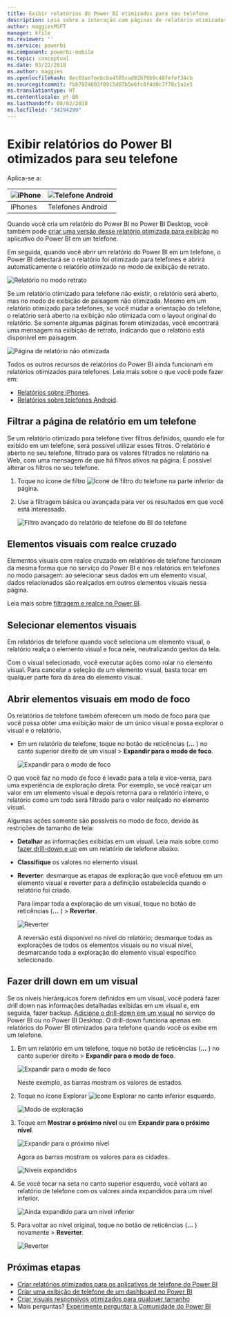```yaml
---
title: Exibir relatórios do Power BI otimizados para seu telefone
description: Leia sobre a interação com páginas de relatório otimizadas para exibição em aplicativos do Power BI.
author: maggiesMSFT
manager: kfile
ms.reviewer: ''
ms.service: powerbi
ms.component: powerbi-mobile
ms.topic: conceptual
ms.date: 03/22/2018
ms.author: maggies
ms.openlocfilehash: 8ec03ae7eebcba4505cad02b76b9c48fefef34cb
ms.sourcegitcommit: fbb7924603f8915d07b5e6fc8f4d0c7f70c1a1e1
ms.translationtype: HT
ms.contentlocale: pt-BR
ms.lasthandoff: 08/02/2018
ms.locfileid: "34294299"
---
```

# <a name="view-power-bi-reports-optimized-for-your-phone"></a>Exibir relatórios do Power BI otimizados para seu telefone

Aplica-se a:

| ![iPhone](media/mobile-apps-view-phone-report/ios-logo-40-px.png) | ![Telefone Android](media/mobile-apps-view-phone-report/android-logo-40-px.png) |
|:--- |:--- |
| iPhones |Telefones Android |

Quando você cria um relatório do Power BI no Power BI Desktop, você também pode [criar uma versão desse relatório otimizada para exibição](desktop-create-phone-report.md) no aplicativo do Power BI em um telefone.

Em seguida, quando você abrir um relatório do Power BI em um telefone, o Power BI detectará se o relatório foi otimizado para telefones e abrirá automaticamente o relatório otimizado no modo de exibição de retrato.

![Relatório no modo retrato](media/mobile-apps-view-phone-report/07-power-bi-phone-report-portrait.png)

Se um relatório otimizado para telefone não existir, o relatório será aberto, mas no modo de exibição de paisagem não otimizada. Mesmo em um relatório otimizado para telefones, se você mudar a orientação do telefone, o relatório será aberto na exibição não otimizada com o layout original do relatório. Se somente algumas páginas forem otimizadas, você encontrará uma mensagem na exibição de retrato, indicando que o relatório está disponível em paisagem.

![Página de relatório não otimizada](media/mobile-apps-view-phone-report/06-power-bi-phone-report-page-not-optimized.png)

Todos os outros recursos de relatórios do Power BI ainda funcionam em relatórios otimizados para telefones. Leia mais sobre o que você pode fazer em:

* [Relatórios sobre iPhones](mobile-reports-in-the-mobile-apps.md). 
* [Relatórios sobre telefones Android](mobile-reports-in-the-mobile-apps.md).

## <a name="filter-the-report-page-on-a-phone"></a>Filtrar a página de relatório em um telefone
Se um relatório otimizado para telefone tiver filtros definidos, quando ele for exibido em um telefone, será possível utilizar esses filtros. O relatório é aberto no seu telefone, filtrado para os valores filtrados no relatório na Web, com uma mensagem de que há filtros ativos na página. É possível alterar os filtros no seu telefone.

1. Toque no ícone de filtro ![Ícone de filtro do telefone](media/mobile-apps-view-phone-report/power-bi-phone-filter-icon.png) na parte inferior da página. 
2. Use a filtragem básica ou avançada para ver os resultados em que você está interessado.
   
    ![Filtro avançado do relatório de telefone do BI do telefone](media/mobile-apps-view-phone-report/power-bi-iphone-advanced-filter-toronto.gif)

## <a name="cross-highlight-visuals"></a>Elementos visuais com realce cruzado
Elementos visuais com realce cruzado em relatórios de telefone funcionam da mesma forma que no serviço do Power BI e nos relatórios em telefones no modo paisagem: ao selecionar seus dados em um elemento visual, dados relacionados são realçados em outros elementos visuais nessa página.

Leia mais sobre [filtragem e realce no Power BI](power-bi-reports-filters-and-highlighting.md).

## <a name="select-visuals"></a>Selecionar elementos visuais
Em relatórios de telefone quando você seleciona um elemento visual, o relatório realça o elemento visual e foca nele, neutralizando gestos da tela.

Com o visual selecionado, você executar ações como rolar no elemento visual. Para cancelar a seleção de um elemento visual, basta tocar em qualquer parte fora da área do elemento visual.

## <a name="open-visuals-in-focus-mode"></a>Abrir elementos visuais em modo de foco
Os relatórios de telefone também oferecem um modo de foco para que você possa obter uma exibição maior de um único visual e possa explorar o visual e o relatório.

* Em um relatório de telefone, toque no botão de reticências (**...** ) no canto superior direito de um visual > **Expandir para o modo de foco**.
  
    ![Expandir para o modo de foco](media/mobile-apps-view-phone-report/power-bi-phone-report-focus-mode.png)

O que você faz no modo de foco é levado para a tela e vice-versa, para uma experiência de exploração direta. Por exemplo, se você realçar um valor em um elemento visual e depois retorna para o relatório inteiro, o relatório como um todo será filtrado para o valor realçado no elemento visual.

Algumas ações somente são possíveis no modo de foco, devido às restrições de tamanho de tela:

* **Detalhar** as informações exibidas em um visual. Leia mais sobre como [fazer drill-down e up](mobile-apps-view-phone-report.md#drill-down-in-a-visual) em um relatório de telefone abaixo.
* **Classifique** os valores no elemento visual.
* **Reverter**: desmarque as etapas de exploração que você efetuou em um elemento visual e reverter para a definição estabelecida quando o relatório foi criado.
  
    Para limpar toda a exploração de um visual, toque no botão de reticências (**...** ) > **Reverter**.
  
    ![Reverter](media/mobile-apps-view-phone-report/power-bi-phone-report-revert-levels.png)
  
    A reversão está disponível no nível do relatório; desmarque todas as explorações de todos os elementos visuais ou no visual nível, desmarcando toda a exploração do elemento visual específico selecionado.   

## <a name="drill-down-in-a-visual"></a>Fazer drill down em um visual
Se os níveis hierárquicos forem definidos em um visual, você poderá fazer drill down nas informações detalhadas exibidas em um visual e, em seguida, fazer backup. [Adicione o drill-down em um visual](power-bi-visualization-drill-down.md) no serviço do Power BI ou no Power BI Desktop. O drill-down funciona apenas em relatórios do Power BI otimizados para telefone quando você os exibe em um telefone. 

1. Em um relatório em um telefone, toque no botão de reticências (**...** ) no canto superior direito > **Expandir para o modo de foco**.
   
    ![Expandir para o modo de foco](media/mobile-apps-view-phone-report/power-bi-phone-report-focus-mode.png)
   
    Neste exemplo, as barras mostram os valores de estados.
2. Toque no ícone Explorar ![ícone Explorar](media/mobile-apps-view-phone-report/power-bi-phone-report-explore-icon.png) no canto inferior esquerdo.
   
    ![Modo de exploração](media/mobile-apps-view-phone-report/power-bi-phone-report-explore-mode.png)
3. Toque em **Mostrar o próximo nível** ou em **Expandir para o próximo nível**.
   
    ![Expandir para o próximo nível](media/mobile-apps-view-phone-report/power-bi-phone-report-expand-levels.png)
   
    Agora as barras mostram os valores para as cidades.
   
    ![Níveis expandidos](media/mobile-apps-view-phone-report/power-bi-phone-report-expanded-levels.png)
4. Se você tocar na seta no canto superior esquerdo, você voltará ao relatório de telefone com os valores ainda expandidos para um nível inferior.
   
    ![Ainda expandido para um nível inferior](media/mobile-apps-view-phone-report/power-bi-back-to-phone-report-expanded-levels.png)
5. Para voltar ao nível original, toque no botão de reticências (**...** ) novamente > **Reverter**.
   
    ![Reverter](media/mobile-apps-view-phone-report/power-bi-phone-report-revert-levels.png)

## <a name="next-steps"></a>Próximas etapas
* [Criar relatórios otimizados para os aplicativos de telefone do Power BI](desktop-create-phone-report.md)
* [Criar uma exibição de telefone de um dashboard no Power BI](service-create-dashboard-mobile-phone-view.md)
* [Criar visuais responsivos otimizados para qualquer tamanho](desktop-create-responsive-visuals.md)
* Mais perguntas? [Experimente perguntar à Comunidade do Power BI](http://community.powerbi.com/)

